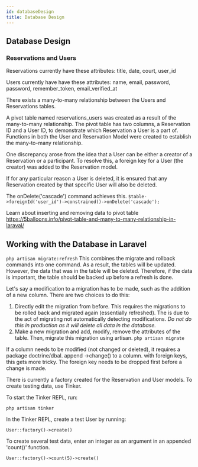 ```yaml
---
id: databaseDesign
title: Database Design
---
```


## Database Design
### Reservations and Users
Reservations currently have these attributes: title, date, court, user_id

Users currently have have these attributes: name, email, password, password, remember_token, email_verified_at

There exists a many-to-many relationship between the Users and Reservations tables. 

A pivot table named reservations_users was created as a result of the many-to-many relationship. The pivot table has two columns, a Reservation ID and a User ID, to demonstrate which Reservation a User is a part of. Functions in both the User and Reservation Model were created to establish the many-to-many relationship.

One discrepancy arose from the idea that a User can be either a creator of a Reservation or a participant. To resolve this, a foreign key for a User (the creator) was added to the Reservation model.

If for any particular reason a User is deleted, it is ensured that any Reservation created by that specific User will also be deleted.

The onDelete('cascade') command achieves this.
```$table->foreignId('user_id')->constrained()->onDelete('cascade');```

Learn about inserting and removing data to pivot table
https://5balloons.info/pivot-table-and-many-to-many-relationship-in-laraval/

## Working with the Database in Laravel
```php artisan migrate:refresh```
This combines the migrate and rollback commands into one command.
As a result, the tables will be updated. However, the data that was in the table will be deleted. Therefore, if the data is important, the table should be backed up before a refresh is done.

Let's say a modification to a migration has to be made, such as the addition of a new column.
There are two choices to do this:
1. Directly edit the migration from before. This requires the migrations to be rolled back and migrated again (essentially refreshed). The is due to the act of migrating not automatically detecting modifications.
*Do not do this in production as it will delete all data in the database.*
2. Make a new migration and add, modify, remove the attributes of the table. Then, migrate this migration using artisan.
```php artisan migrate```

If a column needs to be modified (not changed or deleted), it requires a package doctrine/dbal. append ->change() to a column.
with foreign keys, this gets more tricky. The foreign key needs to be dropped first before a change is made.

There is currently a factory created for the Reservation and User models. To create testing data, use Tinker.

To start the Tinker REPL, run:

```php artisan tinker```

In the Tinker REPL, create a test User by running:

```User::factory()->create()```

To create several test data, enter an integer as an argument in an appended 'count()' function.

```User::factory()->count(5)->create()```

